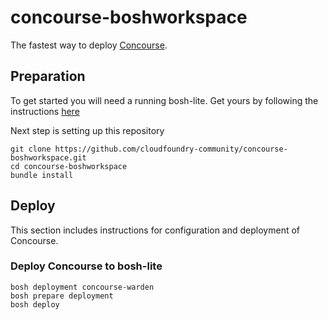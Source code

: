 concourse-boshworkspace
=======================

The fastest way to deploy [Concourse](http://concourse.ci).

Preparation
-----------

To get started you will need a running bosh-lite. Get yours by following the instructions [here](https://github.com/cloudfoundry/bosh-lite#install-bosh-lite)

Next step is setting up this repository

```
git clone https://github.com/cloudfoundry-community/concourse-boshworkspace.git
cd concourse-boshworkspace
bundle install
```
Deploy
------

This section includes instructions for configuration and deployment of Concourse.

### Deploy Concourse to bosh-lite

```
bosh deployment concourse-warden
bosh prepare deployment
bosh deploy
```
